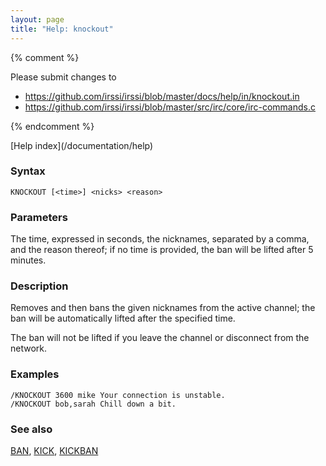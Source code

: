 ```yaml
---
layout: page
title: "Help: knockout"
---
```


{% comment %}

Please submit changes to
- https://github.com/irssi/irssi/blob/master/docs/help/in/knockout.in
- https://github.com/irssi/irssi/blob/master/src/irc/core/irc-commands.c


{% endcomment %}
<nav markdown="1">
[Help index](/documentation/help)
</nav>

### Syntax ###

<div class="highlight irssisyntax"><pre style="\-\-cmdlen:8ch"><code><span class="synB">KNOCKOUT</span> <span class="syn10">[<span class="syn09">&lt;time></span>]</span> <span class="synB05">&lt;nicks></span> <span class="synB05">&lt;reason></span></code></pre></div>



### Parameters ###

The time, expressed in seconds, the nicknames, separated by a comma, and the
reason thereof; if no time is provided, the ban will be lifted after 5
minutes.

### Description ###

Removes and then bans the given nicknames from the active channel; the ban
will be automatically lifted after the specified time.

The ban will not be lifted if you leave the channel or disconnect from the
network.

### Examples ###

    /KNOCKOUT 3600 mike Your connection is unstable.
    /KNOCKOUT bob,sarah Chill down a bit.

### See also ###
[BAN](/documentation/help/ban), [KICK](/documentation/help/kick), [KICKBAN](/documentation/help/kickban)

